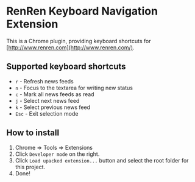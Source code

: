 RenRen Keyboard Navigation Extension
====================================

This is a Chrome plugin, providing keyboard shortcuts for [http://www.renren.com](http://www.renren.com/).

Supported keyboard shortcuts
----------------------------
* `r` - Refresh news feeds
* `n` - Focus to the textarea for writing new status
* `c` - Mark all news feeds as read
* `j` - Select next news feed
* `k` - Select previous news feed
* `Esc` - Exit selection mode

How to install
--------------
1. Chrome => Tools => Extensions
2. Click `Developer mode` on the right.
3. Click `Load upacked extension...` button and select the root folder for this project.
4. Done!
